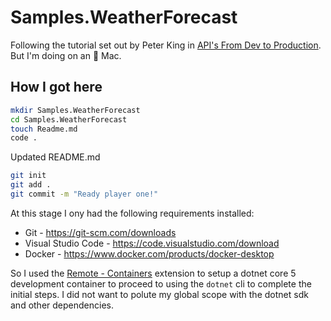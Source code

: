 # Samples.WeatherForecast

Following the tutorial set out by Peter King in [API's From Dev to Production](https://dev.to/newday-technology/api-s-from-dev-to-production-428i). But I'm doing on an 🍏 Mac.

## How I got here

```zsh
mkdir Samples.WeatherForecast
cd Samples.WeatherForecast
touch Readme.md
code .
```

Updated README.md

```zsh
git init
git add .
git commit -m "Ready player one!"
```

At this stage I ony had the following requirements installed:

- Git - https://git-scm.com/downloads
- Visual Studio Code - https://code.visualstudio.com/download
- Docker - https://www.docker.com/products/docker-desktop

So I used the [Remote - Containers](https://marketplace.visualstudio.com/items?itemName=ms-vscode-remote.remote-containers) extension to setup a dotnet core 5 development container to proceed to using the `dotnet` cli to complete the initial steps. I did not want to polute my global scope with the dotnet sdk and other dependencies.